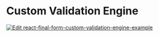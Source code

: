 # Custom Validation Engine

[![Edit react-final-form-custom-validation-engine-example](https://codesandbox.io/static/img/play-codesandbox.svg)](https://codesandbox.io/s/kxxw4l0p9o)
